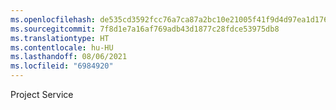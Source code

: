```yaml
---
ms.openlocfilehash: de535cd3592fcc76a7ca87a2bc10e21005f41f9d4d97ea1d1765f9f00a469175
ms.sourcegitcommit: 7f8d1e7a16af769adb43d1877c28fdce53975db8
ms.translationtype: HT
ms.contentlocale: hu-HU
ms.lasthandoff: 08/06/2021
ms.locfileid: "6984920"
---
```

Project Service
